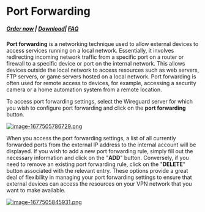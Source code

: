 # Port Forwarding

##### [Order now](https://puqcloud.com/index.php?rp=/store/puqvpn) | [Download](https://download.puqcloud.com/cp/puqvpncp/)| [FAQ](https://faq.puqcloud.com)

**Port forwarding** is a networking technique used to allow external devices to access services running on a local network. Essentially, it involves redirecting incoming network traffic from a specific port on a router or firewall to a specific device or port on the internal network. This allows devices outside the local network to access resources such as web servers, FTP servers, or game servers hosted on a local network. Port forwarding is often used for remote access to devices, for example, accessing a security camera or a home automation system from a remote location.

To access port forwarding settings, select the Wireguard server for which you wish to configure port forwarding and click on the **port forwarding** button.

[![image-1677505786729.png](https://doc.puq.info/uploads/images/gallery/2023-02/scaled-1680-/image-1677505786729.png)](https://doc.puq.info/uploads/images/gallery/2023-02/image-1677505786729.png)

When you access the port forwarding settings, a list of all currently forwarded ports from the external IP address to the internal account will be displayed. If you wish to add a new port forwarding rule, simply fill out the necessary information and click on the "**ADD**" button. Conversely, if you need to remove an existing port forwarding rule, click on the "**DELETE**" button associated with the relevant entry. These options provide a great deal of flexibility in managing your port forwarding settings to ensure that external devices can access the resources on your VPN network that you want to make available.

[![image-1677505845931.png](https://doc.puq.info/uploads/images/gallery/2023-02/scaled-1680-/image-1677505845931.png)](https://doc.puq.info/uploads/images/gallery/2023-02/image-1677505845931.png)

